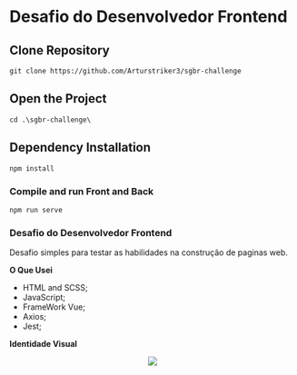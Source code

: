 # Desafio do Desenvolvedor Frontend

## Clone Repository
```
git clone https://github.com/Arturstriker3/sgbr-challenge
```

## Open the Project
```
cd .\sgbr-challenge\ 
```

## Dependency Installation
```
npm install
```

### Compile and run Front and Back
```
npm run serve
```

### Desafio do Desenvolvedor Frontend
 
 Desafio simples para testar as habilidades na construção de paginas web.
 
 **O Que Usei**
* HTML and SCSS;
* JavaScript;
* FrameWork Vue;
* Axios;
* Jest;

**Identidade Visual**
<div align="center">
<img src="https://github.com/Arturstriker3/SearchSift/assets/59231364/77255a45-7b9b-4f12-b014-da0ffb0951c5" width="auto" height="auto" />
</div>
<br/>
